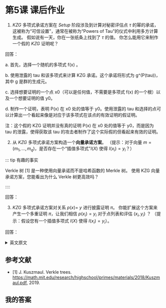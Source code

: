 # 第5课 课后作业

1. $KZG$ 多项式承诺方案在 $Setup$ 阶段涉及到计算对秘密评估点 $\tau$ 的幂的承诺，这被称为“可信设置”，通常在被称为“Powers of Tau”的仪式中利用多方计算生成。 假如说有一天，你在一张纸条上找到了 $\tau$ 的值。 你怎么能用它来制作一个假的 $KZG$ 证明呢？


回答：

a. 首先，选择一个随机的多项式 f(x) 。

b. 使用泄露的 tau 和该多项式来计算 KZG 承诺。这个承诺将形式为 g^(P(tau))，其中 g 是群的生成元。

c. 选择想要证明的一个点 x0（可以是任何值，不需要是多项式 f(x) 的一个根）以及一个想要证明的值 y0。

d. 制作一个证明，表明 P(x) 在 x0 处的值等于 y0。使用泄露的 tau 和选择的点可以计算出一个看起来像是对应于该多项式在该点的有效证明的假证明。

注：这个假的 KZG 证明并没有真的证明 P(x) 在 x0 处的值等于 y0，而是因为 tau 的泄露，使得获取该 tau 的攻击者制作了这个实际假的但看起来有效的证明。


2. 从 $KZG$ 多项式承诺方案构造一个**向量承诺方案**。 （提示：对于向量 $m=\left(m_{1}, \ldots, m_{q}\right)$，是否存在一个“插值多项式”$I(X)$ 使得 $I\left(x_{i}\right)=y_{i}$？）

::: tip 有趣的事实

Verkle 树 [1] 是一种使用向量承诺而不是哈希函数的 Merkle 树。 使用 KZG 向量承诺方案，您能看出为什么 Verkle 树更高效吗？

::::


回答：


3. $KZG$ 多项式承诺方案对关系 $p(x)=$ $y$ 进行披露证明 $\pi$。 你能扩展这个方案来产生一个多重证明 $\pi$，让我们相信 $p\left(x_{i}\right)=y_{i}$ 对于点列表和评估 $\left(x_{i }, y_{i}\right)$ ？ （提示：假设您有一个插值多项式 $I(X)$ 使得 $I\left(x_{i}\right)=y_{i}$）。


回答：



<details>
<summary>英文原文</summary>


1. The $Setup$ phase of the $KZG$ polynomial commitment scheme involves computing commitments to powers of a secret evaluation point $\tau$. This is called the "trusted setup" and is often generated in a multi-party computation known as the "Powers of Tau" ceremony. One day, you find the value of $\tau$ on a slip of paper. How can you use it to make a fake $KZG$ opening proof?

2. Construct a **vector commitment scheme** from the $KZG$ polynomial commitment scheme. (Hint: For a vector $m=\left(m_{1}, \ldots, m_{q}\right)$, is there an "interpolation polynomial" $I(X)$ such that $I(i)=m[i]$ ?)

::: tip Fun fact

The Verkle tree [1] is a Merkle tree that uses a vector commitment instead of a hash function. Using the KZG vector commitment scheme, can you see why a Verkle tree is more efficient?

:::

3. The $KZG$ polynomial commitment scheme makes an opening proof $\pi$ for the relation $p(x)=$ $y$. Can you extend the scheme to produce a multiproof $\pi$, that convinces us of $p\left(x_{i}\right)=y_{i}$ for a list of points and evaluations $\left(x_{i}, y_{i}\right)$ ? (Hint: assume that you have an interpolation polynomial $I(X)$ such that $I\left(x_{i}\right)=y_{i}$).

</details>

## 参考文献

- [1] J. Kuszmaul. Verkle trees. https://math.mit.edu/research/highschool/primes/materials/2018/Kuszmaul.pdf, 2019.


## 我的答案
